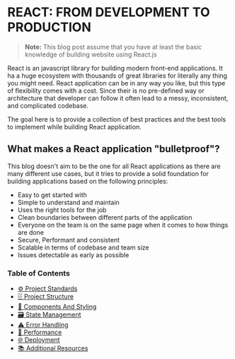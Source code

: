 # REACT: FROM DEVELOPMENT TO PRODUCTION

> **Note:** This blog post assume that you have at least the basic knowledge of building website using React.js

React is an javascript library for building modern front-end applications. It ha a huge ecosystem with thousands of great libraries for literally any thing you might need. React application can be in any way you like, but this type of flexibility comes with a cost. Since their is no pre-defined way or architecture that developer can follow it often lead to a messy, inconsistent, and complicated codebase.

The goal here is to provide a collection of best practices and the best tools to implement while building React application.

## What makes a React application "bulletproof"?

This blog doesn't aim to be the one for all React applications as there are many different use cases, but it tries to provide a solid foundation for building applications based on the following principles:

- Easy to get started with
- Simple to understand and maintain
- Uses the right tools for the job
- Clean boundaries between different parts of the application
- Everyone on the team is on the same page when it comes to how things are done
- Secure, Performant and consistent
- Scalable in terms of codebase and team size
- Issues detectable as early as possible

### Table of Contents

- [⚙️ Project Standards](./project-standards.md)
- [🗄️ Project Structure](./project-structure.md)
- [🧱 Components And Styling](./components-and-styling.md)
- [🗃️ State Management](./state-management.md)
- [⚠️ Error Handling](./error-handling.md)
- [🚄 Performance](./performance.md)
- [🌐 Deployment](./deployment.md)
- [📚 Additional Resources](./additional-resources.md)

